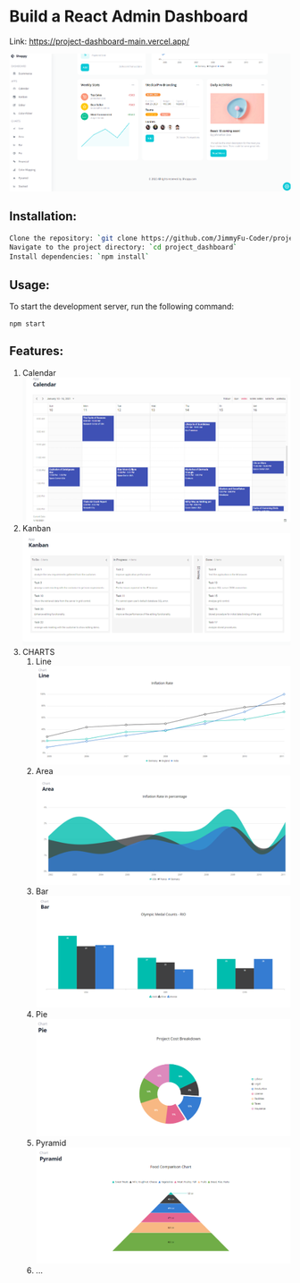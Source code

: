 # Build a React Admin Dashboard 

Link: https://project-dashboard-main.vercel.app/

![capture of web](image.png)

## Installation:

```bash
Clone the repository: `git clone https://github.com/JimmyFu-Coder/project_dashboard`
Navigate to the project directory: `cd project_dashboard`
Install dependencies: `npm install`
```

## Usage:

To start the development server, run the following command:
```bath
npm start
```

## Features:

1. Calendar
   ![Calendar](image-1.png)
2. Kanban
   ![Alt text](image-2.png)
3. CHARTS
   1. Line
        ![Line](image-3.png)
   2. Area
        ![Area](image-4.png)
   3. Bar
    ![Bar](image-5.png)
   4. Pie
    ![Pie](image-6.png)
   5. Pyramid
    ![Pyramid](image-7.png)
   6. ...